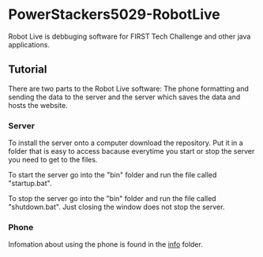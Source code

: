 # PowerStackers5029-RobotLive

Robot Live is debbuging software for FIRST Tech Challenge and other java applications.

## Tutorial

There are two parts to the Robot Live software: The phone formatting and sending the data to the server and the server which saves the data and hosts the website.

### Server

To install the server onto a computer download the repository. Put it in a folder that is easy to access bacause everytime you start or stop the server you need to get to the files.

To start the server go into the "bin" folder and run the file called "startup.bat".

To stop the server go into the "bin" folder and run the file called "shutdown.bat". Just closing the window does not stop the server. 

### Phone

Infomation about using the phone is found in the [info](/info) folder.
